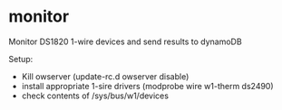 monitor
=======

Monitor DS1820 1-wire devices and send results to dynamoDB

Setup:
- Kill owserver (update-rc.d owserver disable)
- install appropriate 1-sire drivers (modprobe wire w1-therm ds2490)
- check contents of /sys/bus/w1/devices
